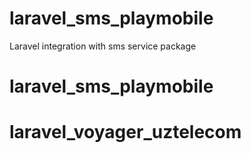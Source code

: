 # laravel_sms_playmobile
Laravel integration with sms service package
# laravel_sms_playmobile
# laravel_voyager_uztelecom
